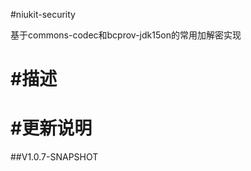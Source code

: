 
#niukit-security

基于commons-codec和bcprov-jdk15on的常用加解密实现

#描述
======================================================================

#更新说明
======================================================================

##V1.0.7-SNAPSHOT




